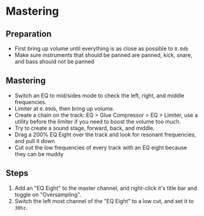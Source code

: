# Mastering

## Preparation

- First bring up volume until everything is as close as possible to `0.0db`
- Make sure instruments that should be panned are panned, kick, snare, and bass should not be panned

## Mastering

- Switch an EQ to mid/sides mode to check the left, right, and middle frequencies.
- Limiter at `0.09db`, then bring up volume.
- Create a chain on the track: EQ > Glue Compressor > EQ > Limiter, use a utility before the limiter if you need to boost the volume too much.
- Try to create a sound stage, forward, back, and middle.
- Drag a 200% EQ Eight over the track and look for resonant frequencies, and pull it down
- Cut out the low frequencies of every track with an EQ eight because they can be muddy

## Steps

1. Add an "EQ Eight" to the master channel, and right-click it's title bar and toggle on "Oversampling".
2. Switch the left most channel of the "EQ Eight" to a low cut, and set it to `30hz`.
